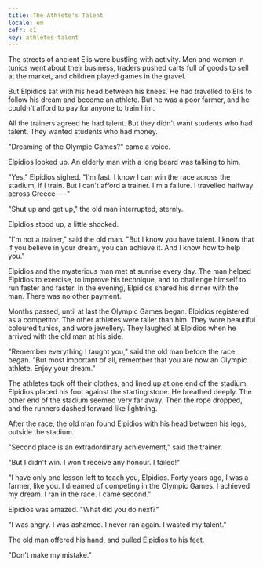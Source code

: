 ```yaml
---
title: The Athlete's Talent
locale: en
cefr: c1
key: athletes-talent
---
```


The streets of ancient Elis were bustling with activity. Men and women in tunics went about their business, traders pushed carts full of goods to sell at the market, and children played games in the gravel.

But Elpidios sat with his head between his knees. He had travelled to Elis to follow his dream and become an athlete. But he was a poor farmer, and he couldn't afford to pay for anyone to train him.

All the trainers agreed he had talent. But they didn't want students who had talent. They wanted students who had money.

"Dreaming of the Olympic Games?" came a voice.

Elpidios looked up. An elderly man with a long beard was talking to him.

"Yes," Elpidios sighed. "I'm fast. I know I can win the race across the stadium, if I train. But I can't afford a trainer. I'm a failure. I travelled halfway across Greece ---"

"Shut up and get up," the old man interrupted, sternly.

Elpidios stood up, a little shocked.

"I'm not a trainer," said the old man. "But I know you have talent. I know that if you believe in your dream, you can achieve it. And I know how to help you."

Elpidios and the mysterious man met at sunrise every day. The man helped Elpidios to exercise, to improve his technique, and to challenge himself to run faster and faster. In the evening, Elpidios shared his dinner with the man. There was no other payment.

Months passed, until at last the Olympic Games began. Elpidios registered as a competitor. The other athletes were taller than him. They wore beautiful coloured tunics, and wore jewellery. They laughed at Elpidios when he arrived with the old man at his side.

"Remember everything I taught you," said the old man before the race began. "But most important of all, remember that you are now an Olympic athlete. Enjoy your dream."

The athletes took off their clothes, and lined up at one end of the stadium. Elpidios placed his foot against the starting stone. He breathed deeply. The other end of the stadium seemed very far away. Then the rope dropped, and the runners dashed forward like lightning.

After the race, the old man found Elpidios with his head between his legs, outside the stadium.

"Second place is an extradordinary achievement," said the trainer.

"But I didn't win. I won't receive any honour. I failed!"

"I have only one lesson left to teach you, Elpidios. Forty years ago, I was a farmer, like you. I dreamed of competing in the Olympic Games. I achieved my dream. I ran in the race. I came second."

Elpidios was amazed. "What did you do next?"

"I was angry. I was ashamed. I never ran again. I wasted my talent."

The old man offered his hand, and pulled Elpidios to his feet.

"Don't make my mistake."